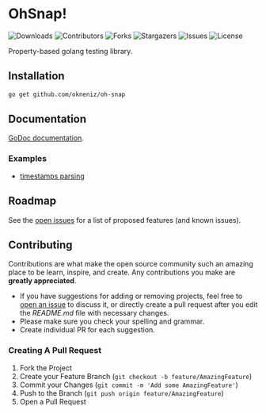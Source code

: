 # OhSnap!

![Downloads](https://img.shields.io/github/downloads/okneniz/oh-snap/total) ![Contributors](https://img.shields.io/github/contributors/okneniz/oh-snap?color=dark-green) ![Forks](https://img.shields.io/github/forks/okneniz/oh-snap?style=social) ![Stargazers](https://img.shields.io/github/stars/okneniz/oh-snap?style=social) ![Issues](https://img.shields.io/github/issues/okneniz/oh-snap) ![License](https://img.shields.io/github/license/okneniz/oh-snap)

Property-based golang testing library.

## Installation

```bash
go get github.com/okneniz/oh-snap
```

## Documentation

[GoDoc documentation](https://pkg.go.dev/github.com/okneniz/oh-snap).

### Examples

- [timestamps parsing](https://github.com/okneniz/parsec/blob/master/examples/strings/timestamps/timestamps_test.go)

## Roadmap

See the [open issues](https://github.com/okneniz/oh-snap/issues) for a list of proposed features (and known issues).

## Contributing

Contributions are what make the open source community such an amazing place to be learn, inspire, and create. Any contributions you make are **greatly appreciated**.
* If you have suggestions for adding or removing projects, feel free to [open an issue](https://github.com/okneniz/oh-snap/issues/new) to discuss it, or directly create a pull request after you edit the *README.md* file with necessary changes.
* Please make sure you check your spelling and grammar.
* Create individual PR for each suggestion.

### Creating A Pull Request

1. Fork the Project
2. Create your Feature Branch (`git checkout -b feature/AmazingFeature`)
3. Commit your Changes (`git commit -m 'Add some AmazingFeature'`)
4. Push to the Branch (`git push origin feature/AmazingFeature`)
5. Open a Pull Request
